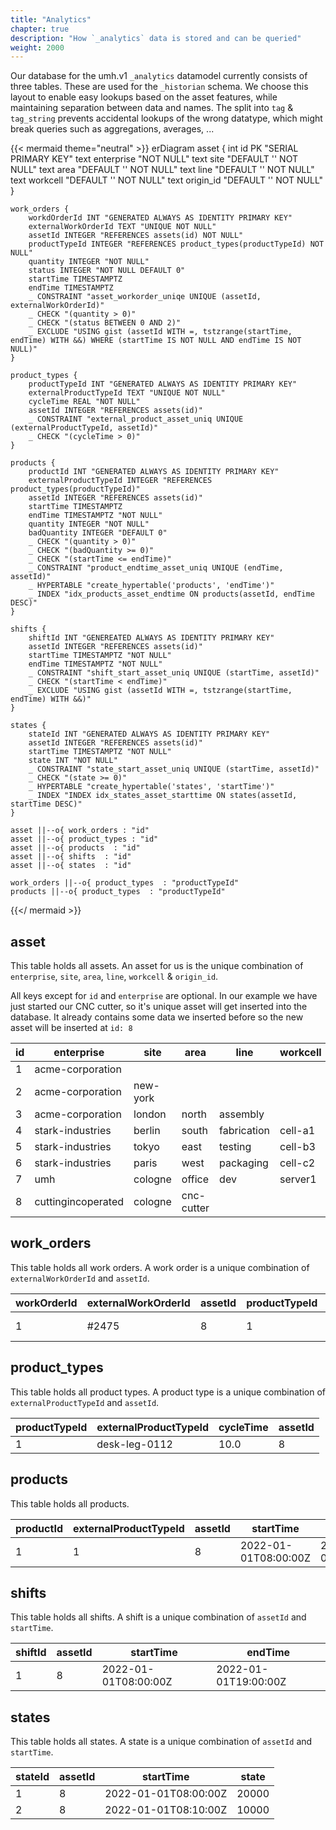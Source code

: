 ```yaml
---
title: "Analytics"
chapter: true
description: "How `_analytics` data is stored and can be queried"
weight: 2000
---
```


Our database for the umh.v1 `_analytics` datamodel currently consists of three tables.
These are used for the `_historian` schema.
We choose this layout to enable easy lookups based on the asset features, while maintaining separation between data and names.
The split into `tag` & `tag_string` prevents accidental lookups of the wrong datatype, which might break queries such as aggregations, averages, ...

<!--
-- Context for Github Copilot
-- Work Order Table
CREATE TABLE work_orders (
    workOrderId INT GENERATED ALWAYS AS IDENTITY PRIMARY KEY,
    externalWorkOrderId TEXT UNIQUE NOT NULL,
    assetId INTEGER NOT NULL REFERENCES assets(id),
    productTypeId INTEGER NOT NULL REFERENCES product_types(productTypeId),
    quantity INTEGER NOT NULL,
    status INTEGER NOT NULL DEFAULT 0, -- 0: planned, 1: in progress, 2: completed
    startTime TIMESTAMPTZ,
    endTime TIMESTAMPTZ,
    CONSTRAINT asset_workorder_uniq UNIQUE (assetId, externalWorkOrderId),
    CHECK (quantity > 0),
    CHECK (status BETWEEN 0 AND 2),
    EXCLUDE USING gist (assetId WITH =, tstzrange(startTime, endTime) WITH &&) WHERE (startTime IS NOT NULL AND endTime IS NOT NULL)
);

-- Product Type Table
CREATE TABLE product_types (
    productTypeId INT GENERATED ALWAYS AS IDENTITY PRIMARY KEY,
    externalProductTypeId TEXT UNIQUE NOT NULL,
    cycleTime REAL NOT NULL,
    assetId INTEGER REFERENCES assets(id),
    CONSTRAINT external_product_asset_uniq UNIQUE (externalProductTypeId, assetId),
    CHECK (cycleTime > 0)
);

-- Product Table
CREATE TABLE products (
    productId INT GENERATED ALWAYS AS IDENTITY PRIMARY KEY,
    externalProductTypeId INTEGER REFERENCES product_types(productTypeId),
    assetId INTEGER REFERENCES assets(id),
    startTime TIMESTAMPTZ,
    endTime TIMESTAMPTZ NOT NULL,
    quantity INTEGER NOT NULL,
    badQuantity INTEGER DEFAULT 0,
    CHECK (quantity > 0),
    CHECK (badQuantity >= 0),
    CHECK (startTime <= endTime),
    CONSTRAINT product_endtime_asset_uniq UNIQUE (endTime, assetId)
);

-- creating hypertable
SELECT create_hypertable('products', 'endTime');

-- creating an index to increase performance
CREATE INDEX idx_products_asset_endtime ON products(assetId, endTime DESC);

-- Shifts Table
CREATE TABLE shifts (
    shiftId INT GENERATED ALWAYS AS IDENTITY PRIMARY KEY,
    assetId INTEGER REFERENCES assets(id),
    startTime TIMESTAMPTZ NOT NULL,
    endTime TIMESTAMPTZ NOT NULL,
    CONSTRAINT shift_start_asset_uniq UNIQUE (startTime, assetId),
    CHECK (startTime < endTime),
    EXCLUDE USING gist (assetId WITH =, tstzrange(startTime, endTime) WITH &&)
);

-- State Table
CREATE TABLE states (
    stateId INT GENERATED ALWAYS AS IDENTITY PRIMARY KEY,
    assetId INTEGER REFERENCES assets(id),
    startTime TIMESTAMPTZ NOT NULL,
    state INT NOT NULL,
    CHECK (state >= 0),
    CONSTRAINT state_start_asset_uniq UNIQUE (startTime, assetId)
);
-- creating hypertable
SELECT create_hypertable('states', 'startTime');

-- creating an index to increase performance
CREATE INDEX idx_states_asset_starttime ON states(assetId, startTime DESC);

-->

{{< mermaid theme="neutral" >}}
erDiagram
asset {
int id PK "SERIAL PRIMARY KEY"
text enterprise "NOT NULL"
text site "DEFAULT '' NOT NULL"
text area "DEFAULT '' NOT NULL"
text line "DEFAULT '' NOT NULL"
text workcell "DEFAULT '' NOT NULL"
text origin_id "DEFAULT '' NOT NULL"
}

    work_orders {
        workdOrderId INT "GENERATED ALWAYS AS IDENTITY PRIMARY KEY"
        externalWorkOrderId TEXT "UNIQUE NOT NULL"
        assetId INTEGER "REFERENCES assets(id) NOT NULL"
        productTypeId INTEGER "REFERENCES product_types(productTypeId) NOT NULL"
        quantity INTEGER "NOT NULL"
        status INTEGER "NOT NULL DEFAULT 0"
        startTime TIMESTAMPTZ
        endTime TIMESTAMPTZ
        _ CONSTRAINT "asset_workorder_uniqe UNIQUE (assetId, externalWorkOrderId)"
        _ CHECK "(quantity > 0)"
        _ CHECK "(status BETWEEN 0 AND 2)"
        _ EXCLUDE "USING gist (assetId WITH =, tstzrange(startTime, endTime) WITH &&) WHERE (startTime IS NOT NULL AND endTime IS NOT NULL)"
    }

    product_types {
        productTypeId INT "GENERATED ALWAYS AS IDENTITY PRIMARY KEY"
        externalProductTypeId TEXT "UNIQUE NOT NULL"
        cycleTime REAL "NOT NULL"
        assetId INTEGER "REFERENCES assets(id)"
        _ CONSTRAINT "external_product_asset_uniq UNIQUE (externalProductTypeId, assetId)"
        _ CHECK "(cycleTime > 0)"
    }

    products {
        productId INT "GENERATED ALWAYS AS IDENTITY PRIMARY KEY"
        externalProductTypeId INTEGER "REFERENCES product_types(productTypeId)"
        assetId INTEGER "REFERENCES assets(id)"
        startTime TIMESTAMPTZ
        endTime TIMESTAMPTZ "NOT NULL"
        quantity INTEGER "NOT NULL"
        badQuantity INTEGER "DEFAULT 0"
        _ CHECK "(quantity > 0)"
        _ CHECK "(badQuantity >= 0)"
        _ CHECK "(startTime <= endTime)"
        _ CONSTRAINT "product_endtime_asset_uniq UNIQUE (endTime, assetId)"
        _ HYPERTABLE "create_hypertable('products', 'endTime')"
        _ INDEX "idx_products_asset_endtime ON products(assetId, endTime DESC)"
    }

    shifts {
        shiftId INT "GENEREATED ALWAYS AS IDENTITY PRIMARY KEY"
        assetId INTEGER "REFERENCES assets(id)"
        startTime TIMESTAMPTZ "NOT NULL"
        endTime TIMESTAMPTZ "NOT NULL"
        _ CONSTRAINT "shift_start_asset_uniq UNIQUE (startTime, assetId)"
        _ CHECK "(startTime < endTime)"
        _ EXCLUDE "USING gist (assetId WITH =, tstzrange(startTime, endTime) WITH &&)"
    }

    states {
        stateId INT "GENERATED ALWAYS AS IDENTITY PRIMARY KEY"
        assetId INTEGER "REFERENCES assets(id)"
        startTime TIMESTAMPTZ "NOT NULL"
        state INT "NOT NULL"
        _ CONSTRAINT "state_start_asset_uniq UNIQUE (startTime, assetId)"
        _ CHECK "(state >= 0)"
        _ HYPERTABLE "create_hypertable('states', 'startTime')"
        _ INDEX "INDEX idx_states_asset_starttime ON states(assetId, startTime DESC)"
    }

    asset ||--o{ work_orders : "id"
    asset ||--o{ product_types : "id"
    asset ||--o{ products  : "id"
    asset ||--o{ shifts  : "id"
    asset ||--o{ states  : "id"

    work_orders ||--o{ product_types  : "productTypeId"
    products ||--o{ product_types  : "productTypeId"

{{</ mermaid >}}

## asset

This table holds all assets.
An asset for us is the unique combination of `enterprise`, `site`, `area`, `line`, `workcell` & `origin_id`.

All keys except for `id` and `enterprise` are optional.
In our example we have just started our CNC cutter, so it's unique asset will get inserted into the database.
It already contains some data we inserted before so the new asset will be inserted at `id: 8`

| id | enterprise         | site     | area       | line        | workcell | origin_id |
|----|--------------------|----------|------------|-------------|----------|-----------|
| 1  | acme-corporation   |          |            |             |          |           |
| 2  | acme-corporation   | new-york |            |             |          |           |
| 3  | acme-corporation   | london   | north      | assembly    |          |           |
| 4  | stark-industries   | berlin   | south      | fabrication | cell-a1  | 3002      |
| 5  | stark-industries   | tokyo    | east       | testing     | cell-b3  | 3005      |
| 6  | stark-industries   | paris    | west       | packaging   | cell-c2  | 3009      |
| 7  | umh                | cologne  | office     | dev         | server1  | sensor0   |
| 8  | cuttingincoperated | cologne  | cnc-cutter |             |          |           |

## work_orders

This table holds all work orders.
A work order is a unique combination of `externalWorkOrderId` and `assetId`.

| workOrderId | externalWorkOrderId | assetId | productTypeId | quantity | status | startTime            | endTime              |
|-------------|---------------------|---------|---------------|----------|--------|----------------------|----------------------|
| 1           | #2475               | 8       | 1             | 100      | 0      | 2022-01-01T08:00:00Z | 2022-01-01T18:00:00Z |

## product_types

This table holds all product types.
A product type is a unique combination of `externalProductTypeId` and `assetId`.

| productTypeId | externalProductTypeId | cycleTime | assetId |
|---------------|-----------------------|-----------|---------|
| 1             | desk-leg-0112         | 10.0      | 8       |

## products

This table holds all products.

| productId | externalProductTypeId | assetId | startTime            | endTime              | quantity | badQuantity |
|-----------|-----------------------|---------|----------------------|----------------------|----------|-------------|
| 1         | 1                     | 8       | 2022-01-01T08:00:00Z | 2022-01-01T08:10:00Z | 100      | 7           |

## shifts

This table holds all shifts.
A shift is a unique combination of `assetId` and `startTime`.

| shiftId | assetId | startTime            | endTime              |
|---------|---------|----------------------|----------------------|
| 1       | 8       | 2022-01-01T08:00:00Z | 2022-01-01T19:00:00Z |

## states

This table holds all states.
A state is a unique combination of `assetId` and `startTime`.

| stateId | assetId | startTime            | state |
|---------|---------|----------------------|-------|
| 1       | 8       | 2022-01-01T08:00:00Z | 20000 |
| 2       | 8       | 2022-01-01T08:10:00Z | 10000 |

